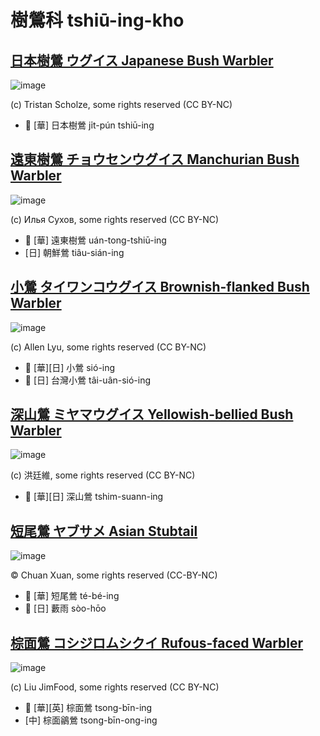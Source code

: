 # 樹鶯科 tshiū-ing-kho

## [日本樹鶯 ウグイス Japanese Bush Warbler](https://ebird.org/species/jabwar)

![image](https://inaturalist-open-data.s3.amazonaws.com/photos/112707405/medium.jpg)

(c) Tristan Scholze, some rights reserved (CC BY-NC)

- 🎯 [華] 日本樹鶯 ji̍t-pún tshiū-ing

## [遠東樹鶯 チョウセンウグイス Manchurian Bush Warbler](https://ebird.org/species/manbuw1)

![image](https://inaturalist-open-data.s3.amazonaws.com/photos/137092803/medium.jpg)

(c) Илья Сухов, some rights reserved (CC BY-NC)

- 🎯 [華] 遠東樹鶯 uán-tong-tshiū-ing
- [日] 朝鮮鶯 tiâu-sián-ing

## [小鶯 タイワンコウグイス Brownish-flanked Bush Warbler](https://ebird.org/species/bfbwar1)

![image](https://inaturalist-open-data.s3.amazonaws.com/photos/24590989/medium.jpeg)

(c) Allen Lyu, some rights reserved (CC BY-NC)

- 🎯 [華][日] 小鶯 sió-ing
- 🎯 [日] 台灣小鶯 tâi-uân-sió-ing

## [深山鶯 ミヤマウグイス Yellowish-bellied Bush Warbler](https://ebird.org/species/ybbwar1)

![image](https://inaturalist-open-data.s3.amazonaws.com/photos/89035943/medium.jpg)

(c) 洪廷維, some rights reserved (CC BY-NC)

- 🎯 [華][日] 深山鶯 tshim-suann-ing

## [短尾鶯 ヤブサメ Asian Stubtail](https://ebird.org/species/asistu1)

![image](https://inaturalist-open-data.s3.amazonaws.com/photos/306929514/large.jpg)

© Chuan Xuan, some rights reserved (CC-BY-NC)

- 🎯 [華] 短尾鶯 té-bé-ing
- 🎯 [日] 藪雨 sòo-hōo

## [棕面鶯 コシジロムシクイ Rufous-faced Warbler](https://ebird.org/species/rufwar1)

![image](https://inaturalist-open-data.s3.amazonaws.com/photos/12865244/medium.jpg)

(c) Liu JimFood, some rights reserved (CC BY-NC)

- 🎯 [華][英] 棕面鶯 tsong-bīn-ing
- [中] 棕面鶲鶯 tsong-bīn-ong-ing
